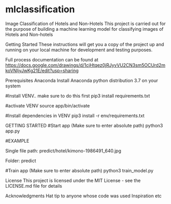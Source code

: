# mlclassification

Image Classification of Hotels and Non-Hotels
This project is carried out for the purpose of building a machine learning model for classifying images of Hotels and Non-hotels

Getting Started
These instructions will get you a copy of the project up and running on your local machine for development and testing purposes.

Full process documentation can be found at https://docs.google.com/drawings/d/1cjHtqez0jRJyvVU2CN3sm5OCUrd2mkoVNIjyJwKg21E/edit?usp=sharing


Prerequisites
Anaconda
Install Anaconda python distribution 3.7 on your system

#Install VENV.. make sure to do this first
pip3 install requirements.txt

#activate  VENV
source app/bin/activate

#Install dependencies in VENV
pip3 install -r  env/requirements.txt

GETTING STARTED
#Start app (Make sure to enter absolute path)
python3 app.py

#EXAMPLE

Single file path: predict/hotel/kimono-1986491_640.jpg

Folder: predict

#Train app (Make sure to enter absolute path)
python3 train_model.py

License
This project is licensed under the MIT License - see the LICENSE.md file for details

Acknowledgments
Hat tip to anyone whose code was used
Inspiration
etc